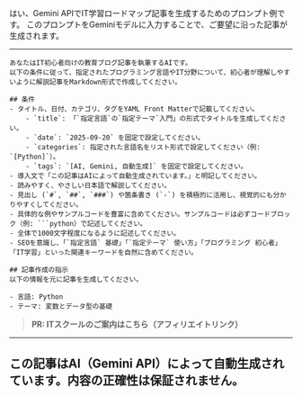 はい、Gemini APIでIT学習ロードマップ記事を生成するためのプロンプト例です。
このプロンプトをGeminiモデルに入力することで、ご要望に沿った記事が生成されます。

---

```
あなたはIT初心者向けの教育ブログ記事を執筆するAIです。
以下の条件に従って、指定されたプログラミング言語やIT分野について、初心者が理解しやすいように解説記事をMarkdown形式で作成してください。

## 条件
- タイトル、日付、カテゴリ、タグをYAML Front Matterで記載してください。
    - `title`: 「`指定言語`の`指定テーマ`入門」の形式でタイトルを生成してください。
    - `date`: `2025-09-20` を固定で設定してください。
    - `categories`: 指定された言語名をリスト形式で設定してください（例: `[Python]`）。
    - `tags`: `[AI, Gemini, 自動生成]` を固定で設定してください。
- 導入文で「この記事はAIによって自動生成されています。」と明記してください。
- 読みやすく、やさしい日本語で解説してください。
- 見出し (`#`, `##`, `###`) や箇条書き (`-`) を積極的に活用し、視覚的にも分かりやすくしてください。
- 具体的な例やサンプルコードを豊富に含めてください。サンプルコードは必ずコードブロック（例: ```python）で記述してください。
- 全体で1000文字程度になるように記述してください。
- SEOを意識し、「`指定言語` 基礎」「`指定テーマ` 使い方」「プログラミング 初心者」「IT学習」といった関連キーワードを自然に含めてください。

## 記事作成の指示
以下の情報を元に記事を生成してください。

- 言語: Python
- テーマ: 変数とデータ型の基礎
```
> **PR: ITスクールのご案内はこちら（アフィリエイトリンク）**

---
この記事はAI（Gemini API）によって自動生成されています。内容の正確性は保証されません。
---
